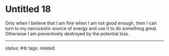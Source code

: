 # Untitled 18
Only when I believe that I am fine when I am not good enough, then I can turn to my narcissistic source of energy and use it to do something great. Otherwise I am preventively destroyed by the potential loss.

---
status: #⚙️ 
tags: 
related: 